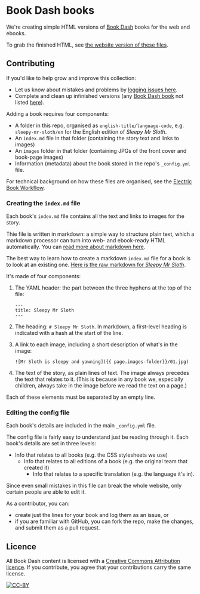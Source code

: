 # Book Dash books

We're creating simple HTML versions of [Book Dash](http://bookdash.org) books for the web and ebooks. 

To grab the finished HTML, see [the website version of these files](http://bookdash.github.io/bookdash-books/). 

## Contributing

If you'd like to help grow and improve this collection:

*	Let us know about mistakes and problems by [logging issues here](https://github.com/bookdash/bookdash-books/issues).
*	Complete and clean up infinished versions (any [Book Dash book](http://bookdash.org/see/books) not listed [here](http://bookdash.github.io/bookdash-books/)).

Adding a book requires four components:

*	A folder in this repo, organised as `english-title/language-code`, e.g. `sleepy-mr-sloth/en` for the English edition of *Sleepy Mr Sloth*.
*	An `index.md` file in that folder (containing the story text and links to images)
*	An `images` folder in that folder (containing JPGs of the front cover and book-page images)
*	Information (metadata) about the book stored in the repo's `_config.yml` file.

For technical background on how these files are organised, see the [Electric Book Workflow](https://github.com/electricbookworks/electric-book-workflow).

### Creating the `index.md` file

Each book's `index.md` file contains all the text and links to images for the story.

Thie file is written in markdown: a simple way to structure plain text, which a markdown processor can turn into web- and ebook-ready HTML automatically. You can [read more about markdown here](http://electricbookworks.github.io/electric-book-workflow/guide/03-markdown.html#markdown).

The best way to learn how to create a markdown `index.md` file for a book is to look at an existing one. [Here is the raw markdown for *Sleepy Mr Sloth*](https://raw.githubusercontent.com/bookdash/bookdash-books/gh-pages/sleepy-mr-sloth/en/index.md).

It's made of four components:

1. The YAML header: the part between the three hyphens at the top of the file:

	~~~
	---
	title: Sleepy Mr Sloth
	---
	~~~

2.	The heading: `# Sleepy Mr Sloth`. In markdown, a first-level heading is indicated with a hash at the start of the line.
3. A link to each image, including a short description of what's in the image:

	~~~
	![Mr Sloth is sleepy and yawning]({{ page.images-folder}}/01.jpg)
	~~~

4.	The text of the story, as plain lines of text. The image always precedes the text that relates to it. (This is because in any book we, especially children, always take in the image before we read the text on a page.)

Each of these elements must be separated by an empty line.

### Editing the config file

Each book's details are included in the main `_config.yml` file. 

The config file is fairly easy to understand just be reading through it. Each book's details are set in three levels:

*	Info that relates to all books (e.g. the CSS stylesheets we use)
	*	Info that relates to all editions of a book (e.g. the original team that created it)
		*	Info that relates to a specific translation (e.g. the language it's in).

Since even small mistakes in this file can break the whole website, only certain people are able to edit it. 

As a contributor, you can:

*	create just the lines for your book and log them as an issue, or
*	if you are familiar with GitHub, you can fork the repo, make the changes, and submit them as a pull request.

## Licence

All Book Dash content is licensed with a [Creative Commons Attribution licence](http://creativecommons.org/licenses/by/4.0/). If you contribute, you agree that your contributions carry the same license.

[![CC-BY](https://licensebuttons.net/l/by/4.0/80x15.png)](http://creativecommons.org/licenses/by/4.0/)
